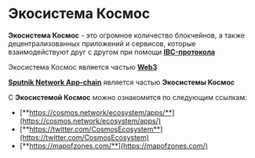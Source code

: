 # Экосистема Космос

**Экосистема Космос** - это  огромное количество блокчейнов, а также децентрализованных приложений и сервисов, которые взаимодействуют друг с другом при помощи [**IBC-протокола**](https://www.ibcprotocol.dev/)

Экосистема Космос является частью [**Web3**](web3.md)

[**Sputnik Network App-chain**](sputnik-network-app-chain.md) является частью **Экосистемы Космос**

С **Экосистемой Космос** можно ознакомится по следующим ссылкам:

* [**https://cosmos.network/ecosystem/apps/**](https://cosmos.network/ecosystem/apps/)
* [**https://twitter.com/CosmosEcosystem**](https://twitter.com/CosmosEcosystem)
* [**https://mapofzones.com/**](https://mapofzones.com/)
